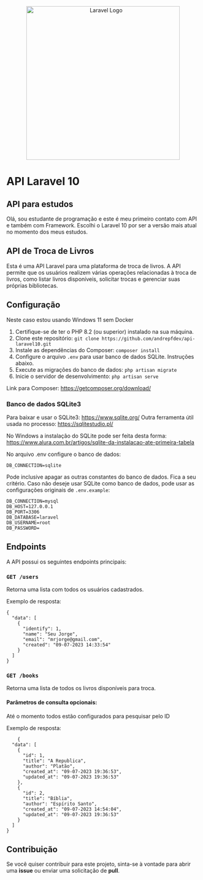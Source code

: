 <p align="center"><a href="https://laravel.com" target="_blank"><img src="https://raw.githubusercontent.com/laravel/art/master/logo-lockup/5%20SVG/2%20CMYK/1%20Full%20Color/laravel-logolockup-cmyk-red.svg" width="400" alt="Laravel Logo"></a></p>


# API Laravel 10
## API para estudos

Olá, sou estudante de programação e este é meu primeiro contato com API e também com Framework. Escolhi o Laravel 10 por ser a versão mais atual no momento dos meus estudos.

## API de Troca de Livros

Esta é uma API Laravel para uma plataforma de troca de livros. A API permite que os usuários realizem várias operações relacionadas à troca de livros, como listar livros disponíveis, solicitar trocas e gerenciar suas próprias bibliotecas.

## Configuração

Neste caso estou usando Windows 11 sem Docker

1.  Certifique-se de ter o PHP 8.2 (ou superior) instalado na sua máquina.
2.  Clone este repositório: `git clone https://github.com/andrepfdev/api-laravel10.git`
3.  Instale as dependências do Composer: `composer install`
4.  Configure o arquivo `.env` para usar banco de dados SQLite. Instruções abaixo.
5.  Execute as migrações do banco de dados: `php artisan migrate`
6.  Inicie o servidor de desenvolvimento: `php artisan serve`

Link para Composer: https://getcomposer.org/download/

### Banco de dados SQLite3

Para baixar e usar o SQLite3: https://www.sqlite.org/
Outra ferramenta útil usada no processo: https://sqlitestudio.pl/

No Windows a instalação do SQLite pode ser feita desta forma: https://www.alura.com.br/artigos/sqlite-da-instalacao-ate-primeira-tabela 

No arquivo .env configure o banco de dados:

    DB_CONNECTION=sqlite

Pode inclusive apagar as outras constantes do banco de dados. Fica a seu critério.
Caso não deseje usar SQLite como banco de dados, pode usar as configurações originais de `.env.example`:

    DB_CONNECTION=mysql
    DB_HOST=127.0.0.1
    DB_PORT=3306
    DB_DATABASE=laravel
    DB_USERNAME=root
    DB_PASSWORD= 

## Endpoints

A API possui os seguintes endpoints principais:
### `GET /users`

Retorna uma lista com todos os usuários cadastrados.

Exemplo de resposta:

    {
      "data": [
        {
          "identify": 1,
          "name": "Seu Jorge",
          "email": "mrjorge@gmail.com",
          "created": "09-07-2023 14:33:54"
        }
      ]
    }

### `GET /books`

Retorna uma lista de todos os livros disponíveis para troca.

#### Parâmetros de consulta opcionais:

Até o momento todos estão configurados para pesquisar pelo ID

Exemplo de resposta:

        {
      "data": [
        {
          "id": 1,
          "title": "A Republica",
          "author": "Platão",
          "created_at": "09-07-2023 19:36:53",
          "updated_at": "09-07-2023 19:36:53"
        },
        {
          "id": 2,
          "title": "Bíblia",
          "author": "Espírito Santo",
          "created_at": "09-07-2023 14:54:04",
          "updated_at": "09-07-2023 19:36:53"
        }
      ]
    }

## Contribuição

Se você quiser contribuir para este projeto, sinta-se à vontade para abrir uma **issue** ou enviar uma solicitação de **pull**.
